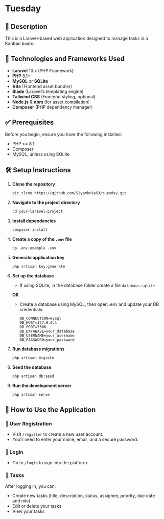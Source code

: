 # Tuesday

## 📌 Description

This is a Laravel-based web application designed to manage tasks in a Kanban board.

## 🚀 Technologies and Frameworks Used

- **Laravel** 10.x (PHP Framework)
- **PHP** 8.1+
- **MySQL** or **SQLite**
- **Vite** (Frontend asset bundler)
- **Blade** (Laravel’s templating engine)
- **Tailwind CSS** (Frontend styling, optional)
- **Node.js** & **npm** (for asset compilation)
- **Composer** (PHP dependency manager)

## ✅ Prerequisites

Before you begin, ensure you have the following installed:

- PHP >= 8.1
- Composer
- MySQL, unless using SQLite

## 🛠️ Setup Instructions

1. **Clone the repository**
   ```bash
   git clone https://github.com/Siyambuka63/tuesday.git
   ```

2. **Navigate to the project directory**
   ```bash
   cd your-laravel-project
   ```

3. **Install dependencies**
   ```bash
   composer install
   ```

4. **Create a copy of the `.env` file**
   ```bash
   cp .env.example .env
   ```

5. **Generate application key**
   ```bash
   php artisan key:generate
   ```

6. **Set up the database**
   * If using SQLite, in the database folder create a file `database.sqlite`
   
   **OR**
     
   * Create a database using MySQL, then open .env and update your DB credentials:
     ```env
     DB_CONNECTION=mysql
     DB_HOST=127.0.0.1
     DB_PORT=3306
     DB_DATABASE=your_database
     DB_USERNAME=your_username
     DB_PASSWORD=your_password
     ```
     
8. **Run database migrations**
   ```bash
   php artisan migrate
   ```

9. **Seed the database**
   ```bash
   php artisan db:seed
   ```

10. **Run the development server**
    ```bash
    php artisan serve
    ```

## 👥 How to Use the Application
### 🧾 User Registration
* Visit `/register` to create a new user account.
* You’ll need to enter your name, email, and a secure password.

### 🔐 Login
* Go to `/login` to sign into the platform.

### 📝 Tasks
After logging in, you can:
* Create new tasks (title, description, status, assignee, priority, due date and role)
* Edit or delete your tasks
* View your tasks
